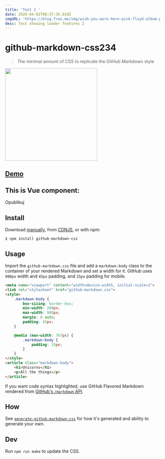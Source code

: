 ```yaml
---
title: 'Test 2 '
date: 2020-04-02T08:37:35.019Z
imgURL: 'https://blog.fras.me/img/wish-you-were-here-pink-floyd-album-ppcorn.jpg'
desc: Test showing loader features 2
---
```

# github-markdown-css234

> The minimal amount of CSS to replicate the GitHub Markdown style

[<img src="https://cloud.githubusercontent.com/assets/170270/5219062/f22a978c-7685-11e4-8316-af25b6c89bc0.png" width="300">](http://sindresorhus.com/github-markdown-css)

## [Demo](https://sindresorhus.com/github-markdown-css)

## This is Vue component:

 <b-button
      class="publish-button"
      type="is-success"
      icon-left="check"
      >Opublikuj</b-button
    >

## Install

Download [manually](https://raw.githubusercontent.com/sindresorhus/github-markdown-css/gh-pages/github-markdown.css), from [CDNJS](https://cdnjs.com/libraries/github-markdown-css), or with npm:

```
$ npm install github-markdown-css
```

## Usage

Import the `github-markdown.css` file and add a `markdown-body` class to the container of your rendered Markdown and set a width for it. GitHub uses `980px` width and `45px` padding, and `15px` padding for mobile.

```html
<meta name="viewport" content="width=device-width, initial-scale=1">
<link rel="stylesheet" href="github-markdown.css">
<style>
	.markdown-body {
		box-sizing: border-box;
		min-width: 200px;
		max-width: 980px;
		margin: 0 auto;
		padding: 45px;
	}

	@media (max-width: 767px) {
		.markdown-body {
			padding: 15px;
		}
	}
</style>
<article class="markdown-body">
	<h1>Unicorns</h1>
	<p>All the things</p>
</article>
```

If you want code syntax highlighted, use GitHub Flavored Markdown rendered from [GitHub's `/markdown` API](https://developer.github.com/v3/markdown/).

## How

See [`generate-github-markdown-css`](https://github.com/sindresorhus/generate-github-markdown-css) for how it's generated and ability to generate your own.

## Dev

Run `npm run make` to update the CSS.